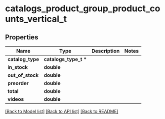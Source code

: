 # catalogs_product_group_product_counts_vertical_t

## Properties
Name | Type | Description | Notes
------------ | ------------- | ------------- | -------------
**catalog_type** | **catalogs_type_t \*** |  | 
**in_stock** | **double** |  | 
**out_of_stock** | **double** |  | 
**preorder** | **double** |  | 
**total** | **double** |  | 
**videos** | **double** |  | 

[[Back to Model list]](../README.md#documentation-for-models) [[Back to API list]](../README.md#documentation-for-api-endpoints) [[Back to README]](../README.md)


